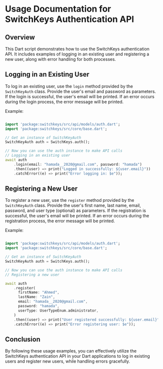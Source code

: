 # Usage Documentation for SwitchKeys Authentication API

## Overview

This Dart script demonstrates how to use the SwitchKeys authentication API. It includes examples of logging in an existing user and registering a new user, along with error handling for both processes.

## Logging in an Existing User

To log in an existing user, use the `login` method provided by the `SwitchKeyAuth` class. Provide the user's email and password as parameters. If the login is successful, the user's email will be printed. If an error occurs during the login process, the error message will be printed.

Example:

```dart

import 'package:switchkeys/src/api/models/auth.dart';
import 'package:switchkeys/src/core/base.dart';

// Get an instance of SwitchKeyAuth
SwitchKeyAuth auth = SwitchKeys.auth();

// Now you can use the auth instance to make API calls
// Logging in an existing user
await auth
    .login(email: "hamada__2020@gmail.com", password: "hamada")
    .then((user) => print("Logged in successfully: ${user.email}"))
    .catchError((e) => print("Error logging in: $e"));
```

## Registering a New User

To register a new user, use the `register` method provided by the `SwitchKeyAuth` class. Provide the user's first name, last name, email, password, and user type (optional) as parameters. If the registration is successful, the user's email will be printed. If an error occurs during the registration process, the error message will be printed.

Example:

```dart

import 'package:switchkeys/src/api/models/auth.dart';
import 'package:switchkeys/src/core/base.dart';

// Get an instance of SwitchKeyAuth
SwitchKeyAuth auth = SwitchKeys.auth();

// Now you can use the auth instance to make API calls
// Registering a new user

await auth
    .register(
      firstName: "Ahmed",
      lastName: "Zain",
      email: "hamada__2020@gmail.com",
      password: "hamada",
      userType: UserTypeEnum.administrator,
    )
    .then((user) => print("User registered successfully: ${user.email}"))
    .catchError((e) => print("Error registering user: $e"));
```

## Conclusion

By following these usage examples, you can effectively utilize the SwitchKeys authentication API in your Dart applications to log in existing users and register new users, while handling errors gracefully.
